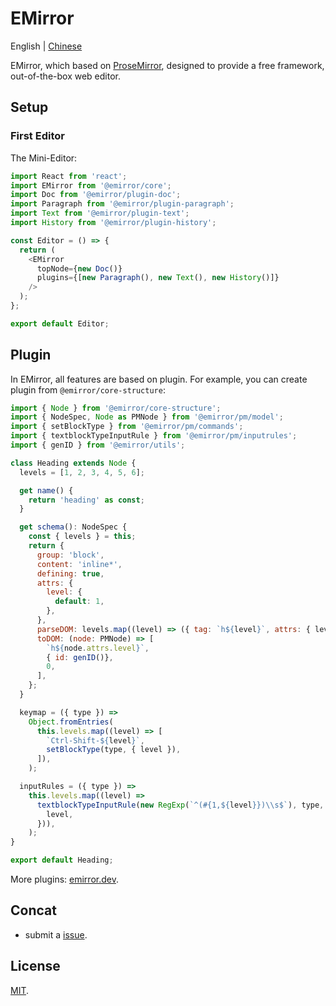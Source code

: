 # EMirror

English | [Chinese](./README-zh_CN.md)

EMirror, which based on [ProseMirror](https://prosemirror.net/), designed to provide a free framework, out-of-the-box web editor.

## Setup

### First Editor

The Mini-Editor:

```js
import React from 'react';
import EMirror from '@emirror/core';
import Doc from '@emirror/plugin-doc';
import Paragraph from '@emirror/plugin-paragraph';
import Text from '@emirror/plugin-text';
import History from '@emirror/plugin-history';

const Editor = () => {
  return (
    <EMirror
      topNode={new Doc()}
      plugins={[new Paragraph(), new Text(), new History()]}
    />
  );
};

export default Editor;
```

## Plugin

In EMirror, all features are based on plugin. For example, you can create plugin from `@emirror/core-structure`:

```js
import { Node } from '@emirror/core-structure';
import { NodeSpec, Node as PMNode } from '@emirror/pm/model';
import { setBlockType } from '@emirror/pm/commands';
import { textblockTypeInputRule } from '@emirror/pm/inputrules';
import { genID } from '@emirror/utils';

class Heading extends Node {
  levels = [1, 2, 3, 4, 5, 6];

  get name() {
    return 'heading' as const;
  }

  get schema(): NodeSpec {
    const { levels } = this;
    return {
      group: 'block',
      content: 'inline*',
      defining: true,
      attrs: {
        level: {
          default: 1,
        },
      },
      parseDOM: levels.map((level) => ({ tag: `h${level}`, attrs: { level } })),
      toDOM: (node: PMNode) => [
        `h${node.attrs.level}`,
        { id: genID()},
        0,
      ],
    };
  }

  keymap = ({ type }) =>
    Object.fromEntries(
      this.levels.map((level) => [
        `Ctrl-Shift-${level}`,
        setBlockType(type, { level }),
      ]),
    );

  inputRules = ({ type }) =>
    this.levels.map((level) =>
      textblockTypeInputRule(new RegExp(`^(#{1,${level}})\\s$`), type, () => ({
        level,
      })),
    );
}

export default Heading;
```

More plugins: [emirror.dev](https://emirror.dev/).

## Concat

- submit a [issue](https://github.com/bvanjoi/emirror/issues/new).

## License

[MIT](./LICENSE.md).
